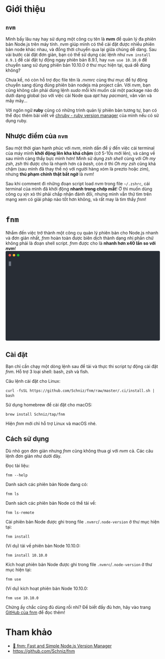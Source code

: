 # Giới thiệu
## `nvm`
Mình bấy lâu nay hay sử dụng một công cụ tên là **nvm** để quản lý đa phiên bản Node.js trên máy tính. *nvm* giúp mình có thể cài đặt được nhiều phiên bản node khác nhau, và đồng thời chuyển qua lại giữa chúng dễ dàng. Sau vài bước cài đặt đơn giản, bạn có thể sử dụng các lệnh như `nvm install 8.9.1` để cài đặt tự động ngay phiên bản 8.9.1, hay `nvm use 10.10.0` để chuyển sang sử dụng phiên bản 10.10.0 ở thư mục hiện tại, quá dễ đúng không?

Chưa kể, nó còn hỗ trợ đọc file tên là *.nvmrc* cùng thư mục để tự động chuyển sang dùng đúng phiên bản nodejs mà project cần. Với *nvm*, bạn cũng không cần phải dùng lệnh *sudo* mỗi khi muốn cài một package nào đó dưới dạng global (so với việc cài Node qua *apt* hay *pacman*), vân vân và mây mây...

Với ngôn ngữ **ruby** cũng có những trình quản lý phiên bản tương tự, bạn có thể đọc thêm bài viết về [chruby - ruby version manager](https://viblo.asia/p/de-dang-quan-ly-da-phien-ban-ruby-voi-chruby-YWOZrw3NlQ0) của mình nếu có sử dụng ruby.

## Nhược điểm của `nvm`
Sau một thời gian hạnh phúc với *nvm*, mình dần để ý đến việc cái terminal của máy mình **khởi động lên kha khá chậm** (cỡ 5-10s mới lên), và càng về sau mình càng thấy bực mình hơn! Mình sử dụng *zsh shell* cùng với *Oh my zsh*, *zsh* thì được cho là nhanh hơn cả *bash*, còn ờ thì *Oh my zsh* cũng khá chậm (sau mình đã thay thế nó với người hàng xóm là prezto hoặc zim), nhưng **thủ phạm chính thật bất ngờ** là *nvm*!

Sau khi comment đi những đoạn script load *nvm* trong file `~/.zshrc`, cái terminal của mình đã khởi động **nhanh trong chớp mắt**! Ờ thì muốn dùng công cụ xịn xò thì phải chấp nhận đánh đổi, nhưng mình vẫn thử tìm trên mạng xem có giải pháp nào tốt hơn không, và rất may là tìm thấy *fnm*!

# `fnm`
Nhắm đến việc trở thành một công cụ quản lý phiên bản cho Node.js nhanh và đơn giản nhất, *fnm* hoàn toàn được biên dịch thành dạng nhị phân chứ không phải là đoạn shell script. *fnm* được cho là **nhanh hơn x40 lần so với *nvm***!
![](https://raw.githubusercontent.com/Schniz/fnm/master/docs/fnm.svg)

## Cài đặt
Bạn chỉ cần chạy một dòng lệnh sau để tải và thực thi script tự động cài đặt *fnm*. Hỗ trợ 3 loại shell: bash, zsh và fish.

Câu lệnh cài đặt cho Linux:
```shell
curl -fsSL https://github.com/Schniz/fnm/raw/master/.ci/install.sh | bash
```

Sử dụng homebrew để cài đặt cho macOS:
```
brew install Schniz/tap/fnm
```

Hiện *fnm* mới chỉ hỗ trợ Linux và macOS nhé.
## Cách sử dụng
Dù nhỏ gọn đơn giản nhưng *fnm* cũng không thua gì với *nvm* cả. Các câu lệnh đơn giản như dưới đây.

Đọc tài liệu:
```
fnm --help
```

Danh sách các phiên bản Node đang có:
```
fnm ls
```

Danh sách các phiên bản Node có thể tải về:
```
fnm ls-remote
```

Cài phiên bản Node được ghi trong file `.nvmrc`/`.node-version` ở thư mục hiện tại:
```
fnm install
```

(Ví dụ) tải về phiên bản Node 10.10.0:
```
fnm install 10.10.0
```

Kích hoạt phiên bản Node được ghi trong file `.nvmrc`/`.node-version` ở thư mục hiện tại:
```
fnm use
```

(Ví dụ) kích hoạt phiên bản Node 10.10.0:
```
fnm use 10.10.0
```

Chừng ấy chắc cũng đủ dùng rồi nhỉ? Để biết đầy đủ hơn, hãy vào trang [GitHub của fnm](https://github.com/Schniz/fnm) để đọc thêm!

# Tham khảo
* [🚀 fnm: Fast and Simple Node.js Version Manager](https://hackernoon.com/fnm-fast-and-simple-node-js-version-manager-df82c37d4e87)
* https://github.com/Schniz/fnm